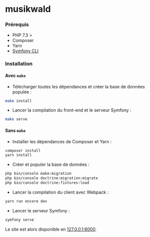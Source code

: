 # musikwald

### Prérequis

- PHP 7.3 >
- Composer
- Yarn
- [Symfony CLI](https://symfony.com/download)

### Installation

#### Avec `make`

- Télécharger toutes les dépendances et créer la base de données populée :

```bash
make install
```

- Lancer la compilation du front-end et le serveur Symfony :
```bash
make serve
```

#### Sans `make`

- Installer les dépendances de Composer et Yarn :

```bash
composer install
yarn install
```

- Créer et populer la base de données :

```bash
php bin/console make:migration
php bin/console doctrine:migration:migrate
php bin/console doctrine:fixtures:load
```

- Lancer la compilation du client avec Webpack :
```bash
yarn run encore dev
```

- Lancer le serveur Symfony :
```bash
symfony serve
```

Le site est alors disponible en [127.0.0.1:8000](http://127.0.0.1:8000).